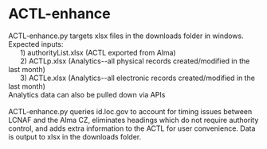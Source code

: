# ACTL-enhance

ACTL-enhance.py targets xlsx files in the downloads folder in windows. Expected inputs:<br/>
&nbsp;&nbsp;&nbsp;&nbsp;&nbsp;&nbsp;1) authorityList.xlsx (ACTL exported from Alma)<br/>
&nbsp;&nbsp;&nbsp;&nbsp;&nbsp;&nbsp;2) ACTLp.xlsx (Analytics--all physical records created/modified in the last month)<br/>
&nbsp;&nbsp;&nbsp;&nbsp;&nbsp;&nbsp;3) ACTLe.xlsx (Analytics--all electronic records created/modified in the last month)<br/>
Analytics data can also be pulled down via APIs<br/><br/>
ACTL-enhance.py queries id.loc.gov to account for timing issues between LCNAF and the Alma CZ, eliminates headings which do not require authority control, and adds extra information to the ACTL for user convenience. Data is output to xlsx in the downloads folder.
